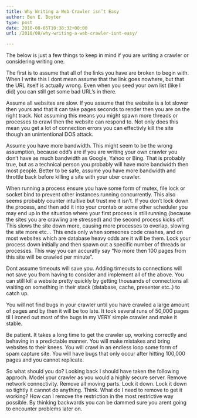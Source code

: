 ```yaml
---
title: Why Writing a Web Crawler isn’t Easy
author: Ben E. Boyter
type: post
date: 2010-08-05T10:38:32+00:00
url: /2010/08/why-writing-a-web-crawler-isnt-easy/

---
```

The below is just a few things to keep in mind if you are writing a crawler or considering writing one.

The first is to assume that all of the links you have are broken to begin with. When I write this I dont mean assume that the link goes nowhere, but that the URL itself is actually wrong. Even when you seed your own list (like I did) you can still get some bad URL&#8217;s in there.

Assume all websites are slow. If you assume that the website is a lot slower then yours and that it can take pages seconds to render then you are on the right track. Not assuming this means you might spawn more threads or processes to crawl then the website can respond to. Not only does this mean you get a lot of connection errors you can effectivly kill the site though an unintentional DOS attack.

Assume you have more bandwidth. This might seem to be the wrong assumption, because odd&#8217;s are if you are writing your own crawler you don&#8217;t have as much bandwidth as Google, Yahoo or Bing. That is probably true, but as a technical person you probably will have more bandwidth then most people. Better to be safe, assume you have more bandwidth and throttle back before killing a site with your uber crawler.

When running a process ensure you have some form of mutex, file lock or socket bind to prevent other instances running concurrently. This also seems probably counter intuitive but trust me it isn&#8217;t. If you don&#8217;t lock down the process, and then add it into your crontab or some other scheduler you may end up in the situation where your first process is still running (because the sites you are crawling are stressed) and the second process kicks off. This slows the site down more, causing more processes to overlap, slowing the site more etc&#8230; This ends only when someones code crashes, and on most websites which are database heavy odds are it will be them. Lock your process down initially and then spawn out a specific number of threads or processes. This way you can accuratly say &#8220;No more then 100 pages from this site will be crawled per minute&#8221;.

Dont assume timeouts will save you. Adding timeouts to connections will not save you from having to consider and implement all of the above. You can still kill a website pretty quickly by getting thousands of connections all waiting on something in their stack (database, cache, presenter etc..) to catch up.

You will not find bugs in your crawler until you have crawled a large amount of pages and by then it will be too late. It took several runs of 50,000 pages til I ironed out most of the bugs in my VERY simple crawler and make it stable.

Be patient. It takes a long time to get the crawler up, working correctly and behaving in a predictable manner. You will make mistakes and bring websites to their knees. You will crawl in an endless loop some form of spam capture site. You will have bugs that only occur after hitting 100,000 pages and you cannot replicate.

So what should you do? Looking back I should have taken the following approch. Model your crawler as you would a highly secure server. Remove network connectivity. Remove all moving parts. Lock it down. Lock it down so tightly it cannot do anything. Think. What do I need to remove to get it working? How can I remove the restriction in the most restrictive way possible. By thinking backwards you can be dammed sure you arent going to encounter problems later on.